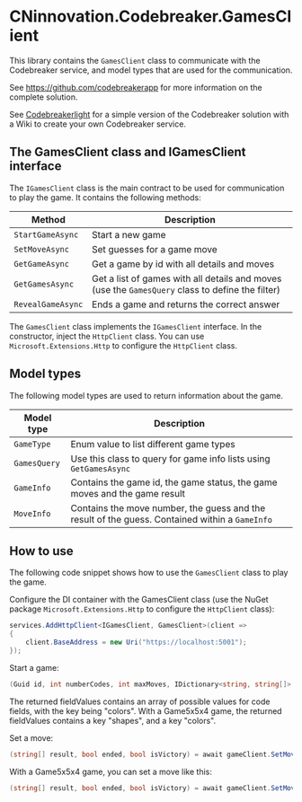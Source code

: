 ﻿# CNinnovation.Codebreaker.GamesClient

This library contains the `GamesClient` class to communicate with the Codebreaker service, and model types that are used for the communication.

See https://github.com/codebreakerapp for more information on the complete solution.

See [Codebreakerlight](https://github.com/codebreakerapp/codebreakerlight) for a simple version of the Codebreaker solution with a Wiki to create your own Codebreaker service.

## The GamesClient class and IGamesClient interface

The `IGamesClient` class is the main contract to be used for communication to play the game. It contains the following methods:

| Method     | Description        |
|------------|--------------------|
| `StartGameAsync` | Start a new game |
| `SetMoveAsync` | Set guesses for a game move |
| `GetGameAsync` | Get a game by id with all details and moves |
| `GetGamesAsync` | Get a list of games with all details and moves (use the `GamesQuery` class to define the filter) |
| `RevealGameAsync` | Ends a game and returns the correct answer |

The `GamesClient` class implements the `IGamesClient` interface. In the constructor, inject the `HttpClient` class. You can use `Microsoft.Extensions.Http` to configure the `HttpClient` class.

## Model types

The following model types are used to return information about the game.

| Model type | Description |
|------------|-------------|
| `GameType` | Enum value to list different game types |
| `GamesQuery` | Use this class to query for game info lists using `GetGamesAsync` |
| `GameInfo` | Contains the game id, the game status, the game moves and the game result |
| `MoveInfo` | Contains the move number, the guess and the result of the guess. Contained within a `GameInfo` |

## How to use

The following code snippet shows how to use the `GamesClient` class to play the game.

Configure the DI container with the GamesClient class (use the NuGet package `Microsoft.Extensions.Http` to configure the `HttpClient` class):

```csharp
services.AddHttpClient<IGamesClient, GamesClient>(client =>
{
	client.BaseAddress = new Uri("https://localhost:5001");
});
```

Start a game:

```csharp
(Guid id, int numberCodes, int maxMoves, IDictionary<string, string[]> fieldValues) = await gamesClient.StartGameAsync("Game6x4", "player1");
```

The returned fieldValues contains an array of possible values for code fields, with the key being "colors". With a Game5x5x4 game, the returned fieldValues contains a key "shapes", and a key "colors".

Set a move:

```csharp
(string[] result, bool ended, bool isVictory) = await gameClient.SetMoveAsync(id, "Game6x4", [ "Red", "Green", "Blue", "Yellow" ]);
```

With a Game5x5x4 game, you can set a move like this:

```csharp
(string[] result, bool ended, bool isVictory) = await gameClient.SetMoveAsync(id, "Game5x5x4", [ "Circle;Red", "Rectangle;Green", "Triangle;Blue", "Circle;Yellow" ]);
```